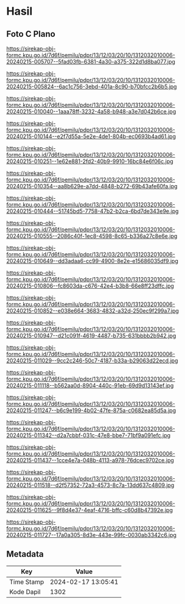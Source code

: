 # Hasil

## Foto C Plano

https://sirekap-obj-formc.kpu.go.id/7d6f/pemilu/pdpr/13/12/03/20/10/1312032010006-20240215-005707--5fad03fb-6381-4a30-a375-322d1d8ba077.jpg

https://sirekap-obj-formc.kpu.go.id/7d6f/pemilu/pdpr/13/12/03/20/10/1312032010006-20240215-005824--6ac1c756-3ebd-401a-8c90-b70bfcc2b6b5.jpg

https://sirekap-obj-formc.kpu.go.id/7d6f/pemilu/pdpr/13/12/03/20/10/1312032010006-20240215-010040--1aaa78ff-3232-4a58-b948-a3e7d042b6ce.jpg

https://sirekap-obj-formc.kpu.go.id/7d6f/pemilu/pdpr/13/12/03/20/10/1312032010006-20240215-010144--e2f7d55a-5e2e-4de1-804b-ec0693b4ad61.jpg

https://sirekap-obj-formc.kpu.go.id/7d6f/pemilu/pdpr/13/12/03/20/10/1312032010006-20240215-010251--1e62e881-2fd2-40b9-9910-16bc84e6f06c.jpg

https://sirekap-obj-formc.kpu.go.id/7d6f/pemilu/pdpr/13/12/03/20/10/1312032010006-20240215-010354--aa8b629e-a7dd-4848-b272-69b43afe60fa.jpg

https://sirekap-obj-formc.kpu.go.id/7d6f/pemilu/pdpr/13/12/03/20/10/1312032010006-20240215-010444--51745bd5-7758-47b2-b2ca-6bd7de343e9e.jpg

https://sirekap-obj-formc.kpu.go.id/7d6f/pemilu/pdpr/13/12/03/20/10/1312032010006-20240215-010555--2086c40f-1ec8-4598-8c65-b336a27c8e6e.jpg

https://sirekap-obj-formc.kpu.go.id/7d6f/pemilu/pdpr/13/12/03/20/10/1312032010006-20240215-010649--dd3adaa6-cc99-4900-8e2e-e15686035df9.jpg

https://sirekap-obj-formc.kpu.go.id/7d6f/pemilu/pdpr/13/12/03/20/10/1312032010006-20240215-010806--fc8603da-c676-42e4-b3b8-66e8ff23dffc.jpg

https://sirekap-obj-formc.kpu.go.id/7d6f/pemilu/pdpr/13/12/03/20/10/1312032010006-20240215-010852--e038e664-3683-4832-a32d-250ec9f299a7.jpg

https://sirekap-obj-formc.kpu.go.id/7d6f/pemilu/pdpr/13/12/03/20/10/1312032010006-20240215-010947--d21c091f-4619-4487-b735-631bbbb2b942.jpg

https://sirekap-obj-formc.kpu.go.id/7d6f/pemilu/pdpr/13/12/03/20/10/1312032010006-20240215-011029--9cc2c246-50c7-4187-b33a-b29063d22ecd.jpg

https://sirekap-obj-formc.kpu.go.id/7d6f/pemilu/pdpr/13/12/03/20/10/1312032010006-20240215-011118--b562aa0d-8904-440c-91eb-69d9d13143ef.jpg

https://sirekap-obj-formc.kpu.go.id/7d6f/pemilu/pdpr/13/12/03/20/10/1312032010006-20240215-011247--b6c9e199-4b02-47fe-875a-c0682ea85d5a.jpg

https://sirekap-obj-formc.kpu.go.id/7d6f/pemilu/pdpr/13/12/03/20/10/1312032010006-20240215-011342--d2a7cbbf-031c-47e8-bbe7-71bf9a091efc.jpg

https://sirekap-obj-formc.kpu.go.id/7d6f/pemilu/pdpr/13/12/03/20/10/1312032010006-20240215-011437--1cce4e7a-048b-4113-a978-76dcec9702ce.jpg

https://sirekap-obj-formc.kpu.go.id/7d6f/pemilu/pdpr/13/12/03/20/10/1312032010006-20240215-011518--d2f57352-72a3-4573-8c7a-13dd637c4809.jpg

https://sirekap-obj-formc.kpu.go.id/7d6f/pemilu/pdpr/13/12/03/20/10/1312032010006-20240215-011625--9f8d4e37-4eaf-4716-bffc-c60d8b47392e.jpg

https://sirekap-obj-formc.kpu.go.id/7d6f/pemilu/pdpr/13/12/03/20/10/1312032010006-20240215-011727--17a0a305-8d3e-443e-99fc-0030ab3342c6.jpg


## Metadata

| Key        | Value               |
| ---------- | ------------------- |
| Time Stamp | 2024-02-17 13:05:41 |
| Kode Dapil | 1302                |



